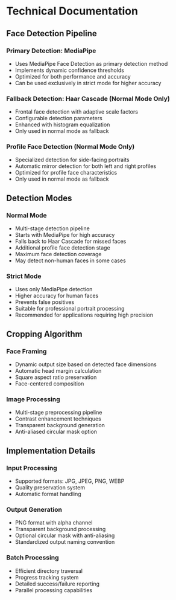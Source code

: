 # Technical Documentation

## Face Detection Pipeline

### Primary Detection: MediaPipe
- Uses MediaPipe Face Detection as primary detection method
- Implements dynamic confidence thresholds
- Optimized for both performance and accuracy
- Can be used exclusively in strict mode for higher accuracy

### Fallback Detection: Haar Cascade (Normal Mode Only)
- Frontal face detection with adaptive scale factors
- Configurable detection parameters
- Enhanced with histogram equalization
- Only used in normal mode as fallback

### Profile Face Detection (Normal Mode Only)
- Specialized detection for side-facing portraits
- Automatic mirror detection for both left and right profiles
- Optimized for profile face characteristics
- Only used in normal mode as fallback

## Detection Modes

### Normal Mode
- Multi-stage detection pipeline
- Starts with MediaPipe for high accuracy
- Falls back to Haar Cascade for missed faces
- Additional profile face detection stage
- Maximum face detection coverage
- May detect non-human faces in some cases

### Strict Mode
- Uses only MediaPipe detection
- Higher accuracy for human faces
- Prevents false positives
- Suitable for professional portrait processing
- Recommended for applications requiring high precision

## Cropping Algorithm

### Face Framing
- Dynamic output size based on detected face dimensions
- Automatic head margin calculation
- Square aspect ratio preservation
- Face-centered composition

### Image Processing
- Multi-stage preprocessing pipeline
- Contrast enhancement techniques
- Transparent background generation
- Anti-aliased circular mask option

## Implementation Details

### Input Processing
- Supported formats: JPG, JPEG, PNG, WEBP
- Quality preservation system
- Automatic format handling

### Output Generation
- PNG format with alpha channel
- Transparent background processing
- Optional circular mask with anti-aliasing
- Standardized output naming convention

### Batch Processing
- Efficient directory traversal
- Progress tracking system
- Detailed success/failure reporting
- Parallel processing capabilities
